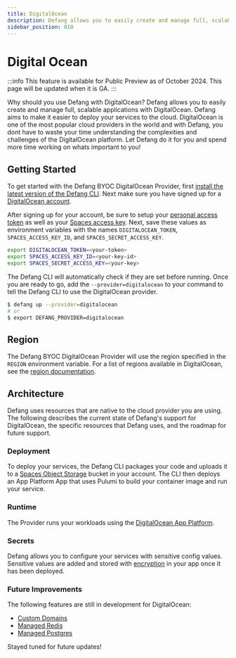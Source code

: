 ```yaml
---
title: DigitalOcean
description: Defang allows you to easily create and manage full, scalable applications with DigitalOcean.
sidebar_position: 010
---
```


# Digital Ocean

:::info
This feature is available for Public Preview as of October 2024. This page will be updated when it is GA.
:::

Why should you use Defang with DigitalOcean? Defang allows you to easily create and manage full, scalable applications with DigitalOcean. Defang aims to make it easier to deploy your services to the cloud. DigitalOcean is one of the most popular cloud providers in the world and with Defang, you dont have to waste your time understanding the complexities and challenges of the DigitalOcean platform. Let Defang do it for you and spend more time working on whats important to you!

## Getting Started
To get started with the Defang BYOC DigitalOcean Provider, first [install the latest version of the Defang CLI](../getting-started#authenticate-with-defang). Next make sure you have signed up for a [DigitalOcean account](https://try.digitalocean.com/freetrialoffer/).  

After signing up for your account, be sure to setup your [personal access token](https://docs.digitalocean.com/reference/api/create-personal-access-token/) as well as your [Spaces access key](https://docs.digitalocean.com/products/spaces/how-to/manage-access/).  Next, save these values as environment variables with the names `DIGITALOCEAN_TOKEN`, `SPACES_ACCESS_KEY_ID`, and `SPACES_SECRET_ACCESS_KEY`. 

```bash
export DIGITALOCEAN_TOKEN=<your-token>
export SPACES_ACCESS_KEY_ID=<your-key-id>
export SPACES_SECRET_ACCESS_KEY=<your-key>
```

The Defang CLI will automatically check if they are set before running. Once you are ready to go, add the `--provider=digitalocean` to your command to tell the Defang CLI to use the DigitalOcean provider.

```bash
$ defang up --provider=digitalocean
# or
$ export DEFANG_PROVIDER=digitalocean
```

## Region

The Defang BYOC DigitalOcean Provider will use the region specified in the `REGION` environment variable. For a list of regions available in DigitalOcean, see the [region documentation](https://docs.digitalocean.com/platform/regional-availability/#app-platform-availability). 

## Architecture

Defang uses resources that are native to the cloud provider you are using. The following describes the current state of Defang's support for DigitalOcean, the specific resources that Defang uses, and the roadmap for future support.

### Deployment

To deploy your services, the Defang CLI packages your code and uploads it to a [Spaces Object Storage](https://www.digitalocean.com/products/spaces) bucket in your account. The CLI then deploys an App Platform App that uses Pulumi to build your container image and run your service.

### Runtime

The Provider runs your workloads using the [DigitalOcean App Platform](https://docs.digitalocean.com/products/app-platform/). 

### Secrets

Defang allows you to configure your services with sensitive config values. Sensitive values are added and stored with [encryption](https://docs.digitalocean.com/products/app-platform/how-to/use-environment-variables/) in your app once it has been deployed.

### Future Improvements

The following features are still in development for DigitalOcean:
- [Custom Domains](/docs/concepts//domains.mdx)
- [Managed Redis](/docs/concepts//managed-storage/managed-redis.md)
- [Managed Postgres](/docs/concepts/managed-storage/managed-postgres.md)

Stayed tuned for future updates!
